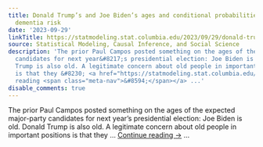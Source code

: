 ```yaml
---
title: Donald Trump’s and Joe Biden’s ages and conditional probabilities of their
  dementia risk
date: '2023-09-29'
linkTitle: https://statmodeling.stat.columbia.edu/2023/09/29/donald-trumps-and-joe-bidens-ages-and-conditional-probabilities-of-their-dementia-risk/
source: Statistical Modeling, Causal Inference, and Social Science
description: 'The prior Paul Campos posted something on the ages of the expected major-party
  candidates for next year&#8217;s presidential election: Joe Biden is old. Donald
  Trump is also old. A legitimate concern about old people in important positions
  is that they &#8230; <a href="https://statmodeling.stat.columbia.edu/2023/09/29/donald-trumps-and-joe-bidens-ages-and-conditional-probabilities-of-their-dementia-risk/">Continue
  reading <span class="meta-nav">&#8594;</span></a> ...'
disable_comments: true
---
```

The prior Paul Campos posted something on the ages of the expected major-party candidates for next year&#8217;s presidential election: Joe Biden is old. Donald Trump is also old. A legitimate concern about old people in important positions is that they &#8230; <a href="https://statmodeling.stat.columbia.edu/2023/09/29/donald-trumps-and-joe-bidens-ages-and-conditional-probabilities-of-their-dementia-risk/">Continue reading <span class="meta-nav">&#8594;</span></a> ...